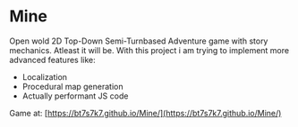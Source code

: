 # Mine
Open wold 2D Top-Down Semi-Turnbased Adventure game with story mechanics. Atleast it will be. With this project i am trying to implement more advanced features like:
- Localization
- Procedural map generation
- Actually performant JS code

Game at: [https://bt7s7k7.github.io/Mine/](https://bt7s7k7.github.io/Mine/)
